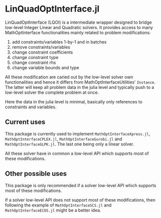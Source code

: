 # LinQuadOptInterface.jl

LinQuadOptInterface (LQOI) is a intermediate wrapper designed to bridge low-level Integer Linear and Quadratic solvers. It provides access to many MathOptInterface functionalities mainly related to problem modifications: 

1. add constraints/variables 1-by-1 and in batches 
2. remove constraints/variables
3. change constraint coefficients 
4. change constraint type
5. change constraint rhs
6. change variable bounds and type

All these modification are caried out by the low-level solver own functionalities and hence it differs from MathOptInterfaceUtilities' `Instance`. The latter will keep all problem data in the julia level and typically push to a low-level solver the complete problem at once.

Here the data in the julia level is minimal, basically only references to constraints and variables.

## Current uses

This package is currently used to implement `MathOptInterfaceXpress.jl`, `MathOptInterfaceCPLEX.jl`, `MathOptInterfaceGurobi.jl` and `MathOptInterfaceGLPK.jl`. The last one being only a linear solver.

All these solver have in common a low-level API which supports most of these modifications.

## Other possible uses

This package is only recommended if a solver low-level API which supports most of these modifications.

If a solver low-level API does not support most of these modifications, then following the example of `MathOptInterfaceSCS.jl` and `MathOptInterfaceECOS.jl` might be a better idea.
